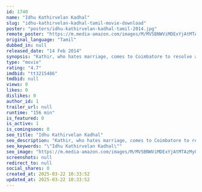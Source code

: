 ```yaml
---
id: 1740
name: "Idhu Kathirvelan Kadhal"
slug: "idhu-kathirvelan-kadhal-tamil-movie-download"
poster: "posters/idhu-kathirvelan-kadhal-tamil-2014.jpg"
remote_poster: "https://m.media-amazon.com/images/M/MV5BNWViMDExYjAtMTAzMy00MDk5LTk1ZmYtYTVlYjRkMjI1NzljXkEyXkFqcGdeQXVyMTEzNzg0Mjkx._V1_SX300.jpg"
original_language: "Tamil"
dubbed_in: null
released_date: "14 Feb 2014"
synopsis: "Kathir, who hates marriage, comes to Coimbatore to resolve a family dispute. There, he falls for Pavithra, a neighborhood girl. But, his dream shatters when he finds that she loves her friend."
type: "movie"
rating: "4.7"
imdbid: "tt3215486"
tmdbid: null
views: 0
likes: 0
dislikes: 0
author_id: 1
trailer_url: null
runtime: "156 min"
is_featured: 0
is_active: 1
is_comingsoon: 0
seo_title: "Idhu Kathirvelan Kadhal"
seo_description: "Kathir, who hates marriage, comes to Coimbatore to resolve a family dispute. There, he falls for Pavithra, a neighborhood girl. But, his dream shatters when he finds that she loves her friend."
seo_keywords: "\"Idhu Kathirvelan Kadhal\""
seo_image: "https://m.media-amazon.com/images/M/MV5BNWViMDExYjAtMTAzMy00MDk5LTk1ZmYtYTVlYjRkMjI1NzljXkEyXkFqcGdeQXVyMTEzNzg0Mjkx._V1_SX300.jpg"
screenshots: null
redirect_to: null
social_shares: 0
created_at: 2025-03-22 10:33:52
updated_at: 2025-03-22 10:33:52
---
```


